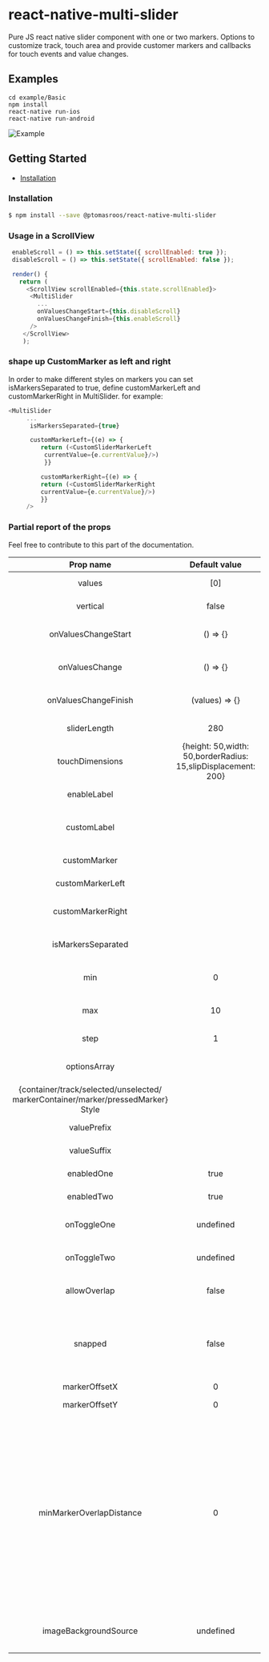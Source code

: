 # react-native-multi-slider

Pure JS react native slider component with one or two markers.
Options to customize track, touch area and provide customer markers and callbacks for touch events and value changes.

## Examples

```
cd example/Basic
npm install
react-native run-ios
react-native run-android
```

![Example](https://raw.githubusercontent.com/ptomasroos/react-native-multi-slider/master/docs/demo.gif)


## Getting Started

- [Installation](#installation)

### Installation

```bash
$ npm install --save @ptomasroos/react-native-multi-slider
```

### Usage in a ScrollView

```js
 enableScroll = () => this.setState({ scrollEnabled: true });
 disableScroll = () => this.setState({ scrollEnabled: false });

 render() {
   return (
     <ScrollView scrollEnabled={this.state.scrollEnabled}>
      <MultiSlider
        ...
        onValuesChangeStart={this.disableScroll}
        onValuesChangeFinish={this.enableScroll}
      />
    </ScrollView>
    );
```
### shape up CustomMarker as left and right

In order to make different styles on markers you can set isMarkersSeparated to true, define customMarkerLeft and customMarkerRight in MultiSlider. for example:


```js
<MultiSlider
     ...
      isMarkersSeparated={true}

      customMarkerLeft={(e) => {
         return (<CustomSliderMarkerLeft
          currentValue={e.currentValue}/>)
          }}

         customMarkerRight={(e) => {
         return (<CustomSliderMarkerRight
         currentValue={e.currentValue}/>)
         }}
     />
```

### Partial report of the props
Feel free to contribute to this part of the documentation.


| Prop name | Default value | Type | Purpouse |
|:---------------------------------------------------------------------------------:|:-------------------------------------------------------------:|:-----------------:|:---------------------------------------:|
| values | [0] | array of numbers | Prefixed values of the slider. |
| vertical | false | boolean | orientation of the slider |
| onValuesChangeStart | () => {} | function | Callback when the value starts changing |
| onValuesChange | () => {} | function | Callback when the value changes |
| onValuesChangeFinish | (values) => {} | function | Callback when the value stops changing |
| sliderLength | 280 | number | Length of the slider (?) |
| touchDimensions | {height: 50,width: 50,borderRadius: 15,slipDisplacement: 200} | object | (?) |
| enableLabel |  | function | Enable the label rendering |
| customLabel |  | function | Component used for rendering a label above the cursors. |
| customMarker |  | function | Component used for the cursor. |
| customMarkerLeft |  | function | Component used for the left cursor. |
| customMarkerRight |  | function | Component used for the right cursor. |
| isMarkersSeparated |  | boolean | See explaination above in the README.md |
| min | 0 | number | Minimum value available in the slider. |
| max | 10 | number | Maximum value available in the slider. |
| step | 1 | number | Step value of the slider. |
| optionsArray |  | array of numbers | Possible values of the slider. Ignores min and max. |
| {container/track/selected/unselected/ markerContainer/marker/pressedMarker} Style |  | style object | Styles for the slider |
| valuePrefix |  | string | Prefix added to the value. |
| valueSuffix |  | string | Suffix added to the value. |
| enabledOne | true | boolean | Enables the first cursor |
| enabledTwo | true | boolean | Enables the second cursor |
| onToggleOne | undefined | function callback | Listener when first cursor toggles. |
| onToggleTwo | undefined | function callback | Listener when second cursor toggles. |
| allowOverlap | false | boolean | Allow the overlap within the cursors. |
| snapped | false | boolean | Use this when you want a fixed position for your markers, this will split the slider in N specific positions |
| markerOffsetX | 0 | number | Offset first cursor. |
| markerOffsetY | 0 | number | Offset second cursor. |
| minMarkerOverlapDistance | 0 | number | if this is > 0 and allowOverlap is false, this value will determine the closest two markers can come to each other. This can be used for cases where you have two markers large cursors and you don't want them to overlap. Note that markers will still overlap at the start if starting values are too near. |
| imageBackgroundSource | undefined | string | Specifies the source as required by [ImageBackground](https://facebook.github.io/react-native/docs/imagebackground)|
